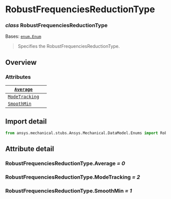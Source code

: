 # RobustFrequenciesReductionType

### *class* RobustFrequenciesReductionType

Bases: [`enum.Enum`](https://docs.python.org/3/library/enum.html#enum.Enum)

> Specifies the RobustFrequenciesReductionType.

> <!-- !! processed by numpydoc !! -->

## Overview

### Attributes

| [`Average`](#RobustFrequenciesReductionType.Average)           |    |
|----------------------------------------------------------------|----|
| [`ModeTracking`](#RobustFrequenciesReductionType.ModeTracking) |    |
| [`SmoothMin`](#RobustFrequenciesReductionType.SmoothMin)       |    |

## Import detail

```python
from ansys.mechanical.stubs.Ansys.Mechanical.DataModel.Enums import RobustFrequenciesReductionType
```

## Attribute detail

### RobustFrequenciesReductionType.Average *= 0*

### RobustFrequenciesReductionType.ModeTracking *= 2*

### RobustFrequenciesReductionType.SmoothMin *= 1*
